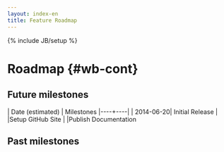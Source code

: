 ```yaml
---
layout: index-en
title: Feature Roadmap
---
```

{% include JB/setup %}

# Roadmap {#wb-cont}

## Future milestones

| Date (estimated) | Milestones
|----+----|
| 2014-06-20| Initial Release
| |Setup GitHub Site
| |Publish Documentation

## Past milestones